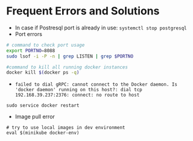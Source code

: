 # Frequent Errors and Solutions

- In case if Postresql port is already in use: `systemctl stop postgresql`
- Port errors
```bash
# command to check port usage
export PORTNO=8088
sudo lsof -i -P -n | grep LISTEN | grep $PORTNO

#command to kill all running docker instances
docker kill $(docker ps -q) 
```

- `failed to dial gRPC: cannot connect to the Docker daemon. Is 'docker daemon' running on this host?: dial tcp 192.168.39.237:2376: connect: no route to host`
```
sudo service docker restart
```

- Image pull error
```
# try to use local images in dev environment
eval $(minikube docker-env)
```